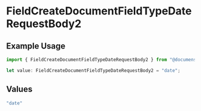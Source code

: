 # FieldCreateDocumentFieldTypeDateRequestBody2

## Example Usage

```typescript
import { FieldCreateDocumentFieldTypeDateRequestBody2 } from "@documenso/sdk-typescript/models/operations";

let value: FieldCreateDocumentFieldTypeDateRequestBody2 = "date";
```

## Values

```typescript
"date"
```